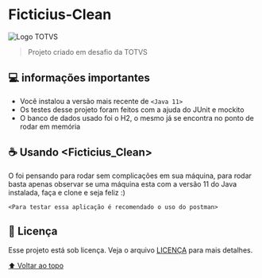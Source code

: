 # Ficticius-Clean

<img src="https://www.totvs.com/wp-content/uploads/2019/09/logo.png" alt="Logo TOTVS">

> Projeto criado em desafio da TOTVS

## 💻 informações importantes

* Você instalou a versão mais recente de `<Java 11>`
* Os testes desse projeto foram feitos com a ajuda do JUnit e mockito
* O banco de dados usado foi o H2, o mesmo já se encontra no ponto de rodar em memória


## ☕ Usando <Ficticius_Clean>

O <Ficticius-Clean> foi pensando para rodar sem complicações em sua máquina, para rodar basta apenas observar se uma máquina 
esta com a versão 11 do Java instalada, faça e clone e seja feliz :) 

```
<Para testar essa aplicação é recomendado o uso do postman>
```


## 📝 Licença

Esse projeto está sob licença. Veja o arquivo [LICENÇA](LICENSE.md) para mais detalhes.

[⬆ Voltar ao topo](#nome-do-projeto)<br>
